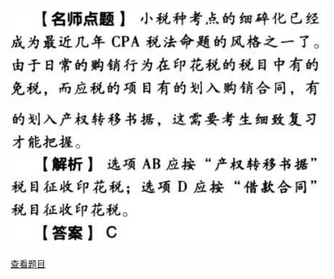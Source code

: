 ![](c9ba8684eec880dfe102fc66a682480e.png)

![](4f5f7805b961de1d4383a5e819be8872.png)

[查看题目](../印花税.本章真题.md#2-题目)


